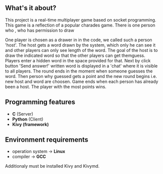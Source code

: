 ## What's it about?
This project is a real-time multiplayer game based on socket programming. This game is a reflection of a popular charades game. 
There is one person who , who has permission to draw 

One player is chosen as a drawer in in the code, we called such a person 'host'. 
The host gets a word drawn by the system, which only he can see it and other players can only see length of the word.
The goal of the host is to draw the indicated word so that the other players can get themguess. 
Players enter a hidden word in the space provided for that. 
Next by click button 'Send answer!' written word is displayed in a 'chat' where it is visible to all players. 
The round ends in the moment when someone guesses the word. Then person why guessed gets a point and the new round begins i.e. new host and word are choosen. 
Game ends when each person has already been a host. The player with the most points wins.

## Programming features
- **C** (Server)
- **Python** (Client)
- **Kivy (framework)**

## Environment requirements
- operation system -> **Linux**
- compiler -> **GCC**

Additionaly must be installed Kivy and Kivymd.

